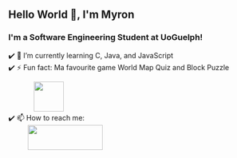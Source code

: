 ## Hello World 👋, I'm Myron 

### I'm a Software Engineering Student at UoGuelph! 

:heavy_check_mark: 🌱 I’m currently learning С, Java, and JavaScript    
:heavy_check_mark: ⚡ Fun fact: Ma favourite game World Map Quiz and Block Puzzle

&nbsp; &nbsp; &nbsp; &nbsp; &nbsp; &nbsp; &nbsp;<img src="https://user-images.githubusercontent.com/86271481/148141783-907b649e-a4bc-41e9-aeb2-7598a4352f7b.jpg" width="60" height="60">  
:heavy_check_mark: 📫 How to reach me:   
&nbsp; &nbsp; &nbsp; &nbsp; &nbsp; [<img src="https://user-images.githubusercontent.com/86271481/199536402-2cb94960-e9be-4a39-8840-939b7336cdcc.png" width="150" height="50">](https://www.linkedin.com/in/myron-ladyjenko)

<!--
**myronladyjenko/myronladyjenko** is a ✨ _special_ ✨ repository because its `README.md` (this file) appears on your GitHub profile.

Here are some ideas to get you started:

- 🔭 I’m currently working on ...
- 🌱 I’m currently learning ...
- 👯 I’m looking to collaborate on ...
- 🤔 I’m looking for help with ...
- 💬 Ask me about ...
- 📫 How to reach me: ...
- 😄 Pronouns: ...
- ⚡ Fun fact: ...
-->
